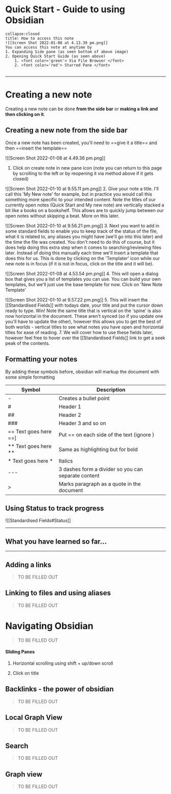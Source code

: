 # Quick Start - Guide to using Obsidian 
```ad-info
collapse:closed
title: How to access this note
![[Screen Shot 2022-01-08 at 4.13.39 pm.png]]
You can access this note at anytime by 
1. Expanding Side pane (as seen bottom of above image)
2. Opening Quick Start Guide (as seen above)
	1. <font color='green'> Via File Browser </font>
	2. <font color='red'> Starred Pane </font>


```
---

# Creating a new note

Creating a new note can be done **from the side bar** or **making a link and then clicking on it**. 


## Creating a new note from the side bar
Once a new note has been created, you'll need to ==give it a title== and then ==insert the template==

![[Screen Shot 2022-01-08 at 4.49.36 pm.png]]
1. Click on create note in new pane icon (note you can return to this page by scrolling to the left or by reopening it via method above if it gets closed)

![[Screen Shot 2022-01-10 at 9.55.11 pm.png]]
2. Give your note a title. I'll call this 'My New note' for example, but in practice you would call this something more specific to your intended content. Note the titles of our currently open notes (Quick Start and My new note) are vertically stacked a bit like a books on a bookshelf. This allows are to quickly jump between our open notes without skipping a beat. More on this later.

 ![[Screen Shot 2022-01-10 at 9.56.21 pm.png]]
3. Next you want to add in some standard fields to enable you to keep track of the status of the file, what it is related to, any aliases you might have (we'll go into this later) and the time the file was created. You don't need to do this of course, but it does help doing this extra step when it comes to searching/reviewing files later.  Instead of doing this manually each time we'll insert a template that does this for us. This is done by clicking on the 'Templater' icon while our new note is in focus (if it is not in focus, click on the title and it will be). 

 ![[Screen Shot 2022-01-08 at 4.53.54 pm.png]]
4.  This will open a dialog box that gives you a list of templates you can use. You can build your own templates, but we'll just use the base template for now. Click on 'New Note Template'

 ![[Screen Shot 2022-01-10 at 9.57.22 pm.png]]
5. This will insert the [[Standardised Fields]] with todays date, your title and put the cursor down ready to type. Win! Note the same title that is vertical on the 'spine' is also now horizontal in the document. These aren't synced (so if you update one you'll have to update the other), however this allows you to get the best of both worlds - vertical titles to see what notes you have open and horizontal titles for ease of reading. 
7.  We will cover how to use these fields later, however feel free to hover over the [[Standardised Fields]] link to get a seek peak of the contents.



## Formatting your notes 

By adding these symbols before, obsidian will markup the document with some simple formatting

| Symbol                 | Description                                         |
| ---------------------- | --------------------------------------------------- |
| -                      | Creates a bullet point                              |
| #                      | Header 1                                            |
| ##                     | Header 2                                            |
| ###                    | Header 3 and so on                                  |
| == Text goes here \==] | Put == on each side of the text (ignore \)          |
| ** Text goes here \**  | Same as highlighting but for bold                   |
| * Text goes here *     | Italics                                             |
| ---                    | 3 dashes form a divider so you can separate content |
| >                      | Marks paragraph as a quote in the document          |               |                                                     |


## Using Status to track progress

![[Standardised Fields#Status]]


---
## What you have learned so far...




---



## Adding a links 

> TO BE FILLED OUT


## Linking to files and using aliases 

> TO BE FILLED OUT




# Navigating Obsidian

> TO BE FILLED OUT

#### Sliding Panes

1. Horizontal scrolling using shift + up/down scroll

2. Click on title




## Backlinks - the power of obsidian

> TO BE FILLED OUT


## Local Graph View 

> TO BE FILLED OUT

## Search 

> TO BE FILLED OUT

## Graph view

> TO BE FILLED OUT